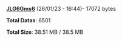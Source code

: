 [**JLG6Gms6**](/data/JLG6Gms6.txt) (26/01/23 - 16:44)- 17072 bytes

**Total Datas**: 6501

**Total Size**: 38.51 MB / 38.5 MB